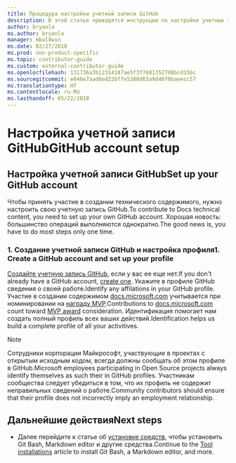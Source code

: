 ```yaml
---
title: Процедура настройки учетной записи GitHub
description: В этой статье приводятся инструкции по настройке учетных записей GitHub, которые требуются для участия в создании содержимого на сайте docs.microsoft.com.
author: bryanla
ms.author: bryanla
manager: mbaldwin
ms.date: 02/27/2018
ms.prod: non-product-specific
ms.topic: contributor-guide
ms.custom: external-contributor-guide
ms.openlocfilehash: 131736a3b12314147ae5f3f76813527d8bcd15bc
ms.sourcegitcommit: e046e7aad8ed22bffe5380d63a9d40f0baeecc57
ms.translationtype: HT
ms.contentlocale: ru-RU
ms.lasthandoff: 05/22/2018
---
```

# <a name="github-account-setup"></a><span data-ttu-id="7e71a-103">Настройка учетной записи GitHub</span><span class="sxs-lookup"><span data-stu-id="7e71a-103">GitHub account setup</span></span>

## <a name="set-up-your-github-account"></a><span data-ttu-id="7e71a-104">Настройка учетной записи GitHub</span><span class="sxs-lookup"><span data-stu-id="7e71a-104">Set up your GitHub account</span></span>

<span data-ttu-id="7e71a-105">Чтобы принять участие в создании технического содержимого, нужно настроить свою учетную запись GitHub.</span><span class="sxs-lookup"><span data-stu-id="7e71a-105">To contribute to Docs technical content, you need to set up your own GitHub account.</span></span> <span data-ttu-id="7e71a-106">Хорошая новость: большинство операций выполняются однократно.</span><span class="sxs-lookup"><span data-stu-id="7e71a-106">The good news is, you have to do most steps only one time.</span></span>

### <a name="1-create-a-github-account-and-set-up-your-profile"></a><span data-ttu-id="7e71a-107">1. Создание учетной записи GitHub и настройка профиля</span><span class="sxs-lookup"><span data-stu-id="7e71a-107">1. Create a GitHub account and set up your profile</span></span>

<span data-ttu-id="7e71a-108">[Создайте учетную запись GitHub](https://github.com/join), если у вас ее еще нет.</span><span class="sxs-lookup"><span data-stu-id="7e71a-108">If you don't already have a GitHub account, [create one](https://github.com/join).</span></span> <span data-ttu-id="7e71a-109">Укажите в профиле GitHub сведения о своей работе.</span><span class="sxs-lookup"><span data-stu-id="7e71a-109">Identify any affilations in your GitHub profile.</span></span> <span data-ttu-id="7e71a-110">Участие в создании содержимом [docs.microsoft.com](https://docs.microsoft.com) учитывается при номинировании на [награду MVP](https://mvp.microsoft.com).</span><span class="sxs-lookup"><span data-stu-id="7e71a-110">Contributions to [docs.microsoft.com](https://docs.microsoft.com) count toward [MVP award](https://mvp.microsoft.com) consideration.</span></span> <span data-ttu-id="7e71a-111">Идентификация помогает нам создать полный профиль всех ваших действий.</span><span class="sxs-lookup"><span data-stu-id="7e71a-111">Identification helps us build a complete profile of all your activitives.</span></span>

>[!NOTE]
> <span data-ttu-id="7e71a-112">Сотрудники корпорации Майкрософт, участвующие в проектах с открытым исходным кодом, всегда должны сообщать об этом профиле в GitHub.</span><span class="sxs-lookup"><span data-stu-id="7e71a-112">Microsoft employees participating in Open Source projects always identify themselves as such their in GitHub profiles.</span></span> <span data-ttu-id="7e71a-113">Участникам сообщества следует убедиться в том, что их профиль не содержит неправильных сведений о работе.</span><span class="sxs-lookup"><span data-stu-id="7e71a-113">Community contributors should ensure that their profile does not incorrectly imply an employment relationship.</span></span>

## <a name="next-steps"></a><span data-ttu-id="7e71a-114">Дальнейшие действия</span><span class="sxs-lookup"><span data-stu-id="7e71a-114">Next steps</span></span>

* <span data-ttu-id="7e71a-115">Далее перейдите к статье об [установке средств](get-started-setup-tools.md), чтобы установить Git Bash, Markdown editor и другие средства.</span><span class="sxs-lookup"><span data-stu-id="7e71a-115">Continue to the [Tool installations](get-started-setup-tools.md) article to install Git Bash, a Markdown editor, and more.</span></span>
